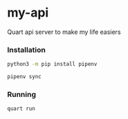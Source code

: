 # my-api

Quart api server to make my life easiers

### Installation

```bash
python3 -m pip install pipenv
```

```bash
pipenv sync
```

### Running

```bash
quart run
```